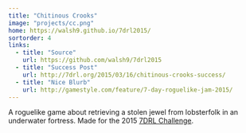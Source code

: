 ```yaml
---
title: "Chitinous Crooks"
image: "projects/cc.png"
home: https://walsh9.github.io/7drl2015/
sortorder: 4
links:
  - title: "Source"
    url: https://github.com/walsh9/7drl2015
  - title: "Success Post"
    url: http://7drl.org/2015/03/16/chitinous-crooks-success/
  - title: "Nice Blurb"
    url: http://gamestyle.com/feature/7-day-roguelike-jam-2015/
---
```


A roguelike game about retrieving a stolen jewel from lobsterfolk in an underwater fortress.
Made for the 2015 [7DRL Challenge](http://www.roguebasin.com/index.php?title=Seven_Day_Roguelike_Challenge).